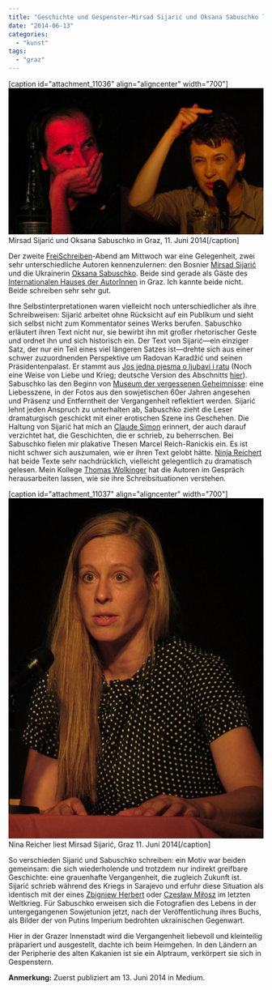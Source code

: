 ```yaml
---
title: "Geschichte und Gespenster—Mirsad Sijarić und Oksana Sabuschko lesen in Graz"
date: "2014-06-13"
categories: 
  - "kunst"
tags: 
  - "graz"
---
```


\[caption id="attachment\_11036" align="aligncenter" width="700"\][![Mirsad Sijarić und Oksana Sabuschko in Graz, 11. Juni 2014](images/mirsad-sijaric-oksana-sabuschko-2014-06-11-1024x588.jpg)](https://wittenbrink.net/mirsad-sijaric-oksana-sabuschko-2014-06-11/) Mirsad Sijarić und Oksana Sabuschko in Graz, 11. Juni 2014\[/caption\]

Der zweite [FreiSchreiben](http://www.isop.at/2014/freischreiben-literatur-und-widerstand-oksana-sabuschko-und-mirsad-sijaric)\-Abend am Mittwoch war eine Gelegenheit, zwei sehr unterschiedliche Autoren kennenzulernen: den Bosnier [Mirsad Sijarić](http://www.literatur-aus-bosnien.org/index.php/autoreninnen-aus-bih/n-s/68-mirsad-sijari.html) und die Ukrainerin [Oksana Sabuschko](http://www.perlentaucher.de/autor/oksana-sabuschko.html). Beide sind gerade als Gäste des [Internationalen Hauses der AutorInnen](http://www.ihag.org/primcell.php?ses=6905y3675q&lang=dt&bas=iha) in Graz. Ich kannte beide nicht. Beide schreiben sehr sehr gut.

Ihre Selbstinterpretationen waren vielleicht noch unterschiedlicher als ihre Schreibweisen: Sijarić arbeitet ohne Rücksicht auf ein Publikum und sieht sich selbst nicht zum Kommentator seines Werks berufen. Sabuschko erläutert ihren Text nicht nur, sie bewirbt ihn mit großer rhetorischer Geste und ordnet ihn und sich historisch ein. Der Text von Sijarić—ein einziger Satz, der nur ein Teil eines viel längeren Satzes ist—drehte sich aus einer schwer zuzuordnenden Perspektive um Radovan Karadžić und seinen Präsidentenpalast. Er stammt aus [Jos jedna pjesma o ljubavi i ratu](http://www.interliber.com/catlistdetail.asp?ISBN=9789958590597&ml=b) (Noch eine Weise von Liebe und Krieg; deutsche Version des Abschnitts [hier](http://www.literatur-aus-bosnien.org/index.php/autoreninnen-aus-bih/n-s/68-mirsad-sijari.html)). Sabuschko las den Beginn von [Museum der vergessenen Geheimnisse](http://www.droschl.com/programm/buch.php?book_id=728): eine Liebesszene, in der Fotos aus den sowjetischen 60er Jahren angesehen und Präsenz und Entferntheit der Vergangenheit reflektiert werden. Sijarić lehnt jeden Anspruch zu unterhalten ab, Sabuschko zieht die Leser dramaturgisch geschickt mit einer erotischen Szene ins Geschehen. Die Haltung von Sijarić hat mich an [Claude Simon](http://www.faz.net/aktuell/feuilleton/bilder-und-zeiten/zum-100-geburtstag-von-claude-simon-in-der-gegenwart-des-schreibens-12601930.html) erinnert, der auch darauf verzichtet hat, die Geschichten, die er schrieb, zu beherrschen. Bei Sabuschko fielen mir plakative Thesen Marcel Reich-Ranickis ein. Es ist nicht schwer sich auszumalen, wie er ihren Text gelobt hätte. [Ninja Reichert](http://www.ninjareichert.com/) hat beide Texte sehr nachdrücklich, vielleicht gelegentlich zu dramatisch gelesen. Mein Kollege [Thomas Wolkinger](https://twitter.com/Wolkinger) hat die Autoren im Gespräch herausarbeiten lassen, wie sie ihre Schreibsituationen verstehen.

\[caption id="attachment\_11037" align="aligncenter" width="700"\][![Nina Reichert liest Mirsad Sijarić, Graz 11. Juni 2014](images/nina-reichert-liest-mirsad-sijaric-2014-06-11.jpg)](https://wittenbrink.net/nina-reichert-liest-mirsad-sijaric-2014-06-11/) Nina Reicher liest Mirsad Sijarić, Graz 11. Juni 2014\[/caption\]

So verschieden Sijarić und Sabuschko schreiben: ein Motiv war beiden gemeinsam: die sich wiederholende und trotzdem nur indirekt greifbare Geschichte: eine grauenhafte Vergangenheit, die zugleich Zukunft ist. Sijarić schrieb während des Kriegs in Sarajevo und erfuhr diese Situation als identisch mit der eines [Zbigniew Herbert](http://www.lyrik.ch/lyrik/spur4/zbigniew/herbert.htm) oder [Czesław Miłosz](http://de.wikipedia.org/wiki/Czes%C5%82aw_Mi%C5%82osz) im letzten Weltkrieg. Für Sabuschko erweisen sich die Fotografien des Lebens in der untergegangenen Sowjetunion jetzt, nach der Veröffentlichung ihres Buchs, als Bilder der von Putins Imperium bedrohten ukrainischen Gegenwart.

Hier in der Grazer Innenstadt wird die Vergangenheit liebevoll und kleinteilig präpariert und ausgestellt, dachte ich beim Heimgehen. In den Ländern an der Peripherie des alten Kakanien ist sie ein Alptraum, verkörpert sie sich in Gespenstern.

**Anmerkung:** Zuerst publiziert am 13. Juni 2014 in Medium.
